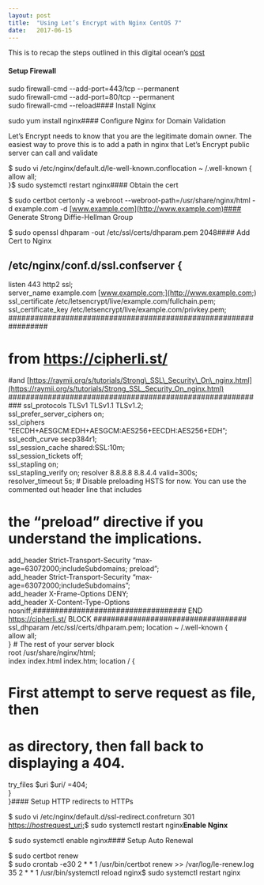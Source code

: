 ```yaml
---
layout:	post
title:	"Using Let’s Encrypt with Nginx CentOS 7"
date:	2017-06-15
---
```


  This is to recap the steps outlined in this digital ocean’s [post](https://www.digitalocean.com/community/tutorials/how-to-secure-nginx-with-let-s-encrypt-on-centos-7)

#### Setup Firewall

sudo firewall-cmd --add-port=443/tcp --permanent  
sudo firewall-cmd --add-port=80/tcp --permanent  
sudo firewall-cmd --reload#### Install Nginx

sudo yum install nginx#### Configure Nginx for Domain Validation

Let’s Encrypt needs to know that you are the legitimate domain owner. The easiest way to prove this is to add a path in nginx that Let’s Encrypt public server can call and validate

$ sudo vi /etc/nginx/default.d/le-well-known.conflocation ~ /.well-known {  
 allow all;  
}$ sudo systemctl restart nginx#### Obtain the cert

$ sudo certbot certonly -a webroot --webroot-path=/usr/share/nginx/html -d example.com -d [www.example.com](http://www.example.com)#### Generate Strong Diffie-Hellman Group

$ sudo openssl dhparam -out /etc/ssl/certs/dhparam.pem 2048#### Add Cert to Nginx

## /etc/nginx/conf.d/ssl.confserver {  
 listen 443 http2 ssl;  
 server\_name example.com [www.example.com;](http://www.example.com;)  
 ssl\_certificate /etc/letsencrypt/live/example.com/fullchain.pem;  
 ssl\_certificate\_key /etc/letsencrypt/live/example.com/privkey.pem; #################################################################  
 # from <https://cipherli.st/>   
 #and [https://raymii.org/s/tutorials/Strong\_SSL\_Security\_On\_nginx.html](https://raymii.org/s/tutorials/Strong_SSL_Security_On_nginx.html) ########################################################### ssl\_protocols TLSv1 TLSv1.1 TLSv1.2;  
 ssl\_prefer\_server\_ciphers on;  
 ssl\_ciphers “EECDH+AESGCM:EDH+AESGCM:AES256+EECDH:AES256+EDH”;  
 ssl\_ecdh\_curve secp384r1;  
 ssl\_session\_cache shared:SSL:10m;  
 ssl\_session\_tickets off;  
 ssl\_stapling on;  
 ssl\_stapling\_verify on; resolver 8.8.8.8 8.8.4.4 valid=300s;  
 resolver\_timeout 5s; # Disable preloading HSTS for now. You can use the commented out header line that includes  
 # the “preload” directive if you understand the implications.  
  
 add\_header Strict-Transport-Security “max-age=63072000;includeSubdomains; preload”;  
 add\_header Strict-Transport-Security “max-age=63072000;includeSubdomains”;  
 add\_header X-Frame-Options DENY;  
 add\_header X-Content-Type-Options nosniff;################################### END <https://cipherli.st/> BLOCK ################################### ssl\_dhparam /etc/ssl/certs/dhparam.pem; location ~ /.well-known {  
 allow all;  
 } # The rest of your server block  
 root /usr/share/nginx/html;  
 index index.html index.htm; location / {  
 # First attempt to serve request as file, then  
 # as directory, then fall back to displaying a 404.  
 try\_files $uri $uri/ =404;  
 }  
}#### Setup HTTP redirects to HTTPs

$ sudo vi /etc/nginx/default.d/ssl-redirect.confreturn 301 [https://$host$request\_uri;](https://$host$request_uri;)$ sudo systemctl restart nginx**Enable Nginx**

$ sudo systemctl enable nginx#### Setup Auto Renewal

$ sudo certbot renew  
$ sudo crontab -e30 2 * * 1 /usr/bin/certbot renew >> /var/log/le-renew.log  
35 2 * * 1 /usr/bin/systemctl reload nginx$ sudo systemctl restart nginx  
